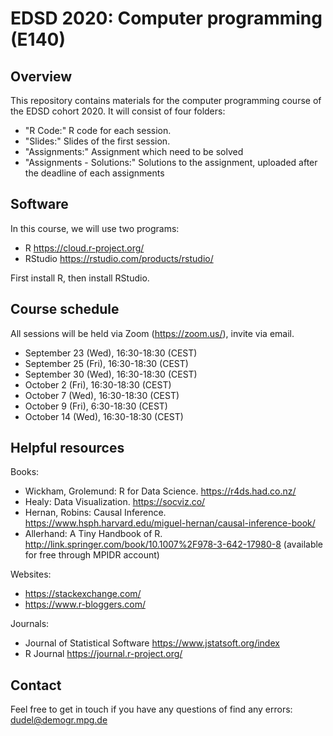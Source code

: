 # EDSD 2020: Computer programming (E140)

## Overview

This repository contains materials for the computer programming course of the EDSD cohort 2020. It will consist of four folders:

* "R Code:" R code for each session.
* "Slides:" Slides of the first session.
* "Assignments:" Assignment which need to be solved 
* "Assignments - Solutions:" Solutions to the assignment, uploaded after the deadline of each assignments

## Software

In this course, we will use two programs:

* R https://cloud.r-project.org/
* RStudio https://rstudio.com/products/rstudio/ 

First install R, then install RStudio.

## Course schedule

All sessions will be held via Zoom (https://zoom.us/), invite via email.

* September 23 (Wed), 16:30-18:30 (CEST)
* September 25 (Fri), 16:30-18:30 (CEST)
* September 30 (Wed), 16:30-18:30 (CEST)
* October 2 (Fri), 16:30-18:30 (CEST)
* October 7 (Wed), 16:30-18:30 (CEST)
* October 9 (Fri),  6:30-18:30 (CEST)
* October 14 (Wed), 16:30-18:30 (CEST)

## Helpful resources

Books:

* Wickham, Grolemund: R for Data Science. https://r4ds.had.co.nz/
* Healy: Data Visualization. https://socviz.co/ 
* Hernan, Robins: Causal Inference. https://www.hsph.harvard.edu/miguel-hernan/causal-inference-book/
* Allerhand: A Tiny Handbook of R. http://link.springer.com/book/10.1007%2F978-3-642-17980-8 (available for free through MPIDR account)

Websites:

* https://stackexchange.com/
* https://www.r-bloggers.com/ 

Journals:

* Journal of Statistical Software https://www.jstatsoft.org/index 
* R Journal https://journal.r-project.org/ 

## Contact

Feel free to get in touch if you have any questions of find any errors: dudel@demogr.mpg.de